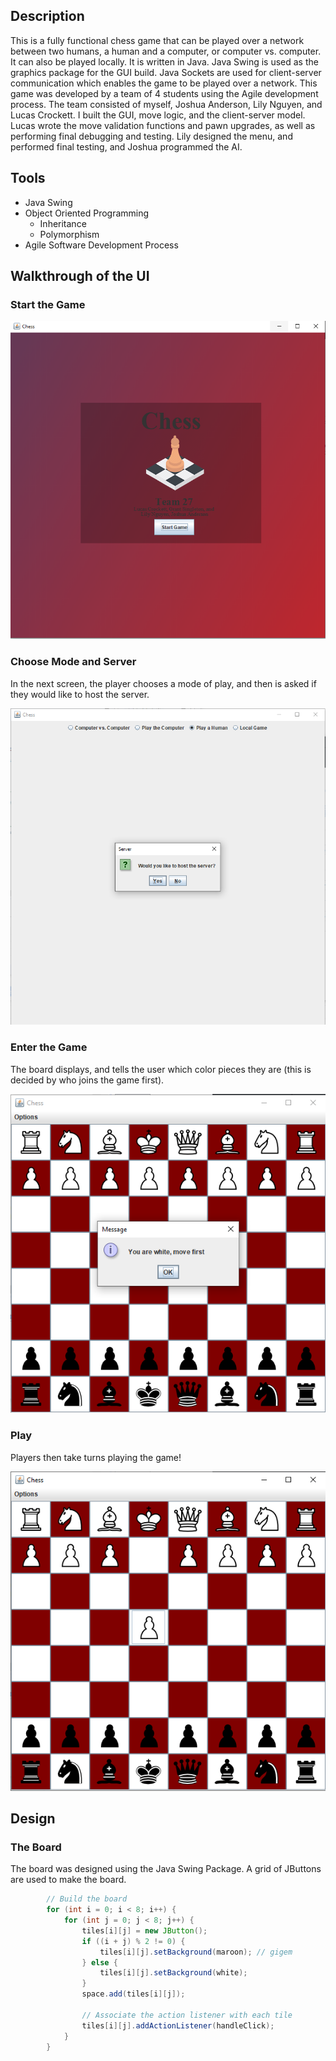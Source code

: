 ## Description
This is a fully functional chess game that can be played over a network between two humans, a human and a computer, or computer vs. computer. It can also be played locally. It is written in Java. Java Swing is used as the graphics package for the GUI build. Java Sockets are used for client-server communication which enables the game to be played over a network. This game was developed by a team of 4 students using the Agile development process. The team consisted of myself, Joshua Anderson, Lily Nguyen, and Lucas Crockett. I built the GUI, move logic, and the client-server model. Lucas wrote the move validation functions and pawn upgrades, as well as performing final debugging and testing. Lily designed the menu, and performed final testing, and Joshua programmed the AI.

## Tools
* Java Swing 
* Object Oriented Programming 
  * Inheritance
  * Polymorphism
* Agile Software Development Process

## Walkthrough of the UI

### Start the Game 

![start](./pages-images/main.PNG)

### Choose Mode and Server

In the next screen, the player chooses a mode of play, and then is asked if they would like to host the server.

![server-select](./pages-images/server-select.PNG)

### Enter the Game

The board displays, and tells the user which color pieces they are (this is decided by who joins the game first).

![board](./pages-images/board.PNG)

### Play
 
Players then take turns playing the game!

![board-2](./pages-images/board-2.PNG)

## Design

### The Board

The board was designed using the Java Swing Package. A grid of JButtons are used to make the board. 

```java
		// Build the board
		for (int i = 0; i < 8; i++) {
			for (int j = 0; j < 8; j++) {
				tiles[i][j] = new JButton();
				if ((i + j) % 2 != 0) {
					tiles[i][j].setBackground(maroon); // gigem
				} else {
					tiles[i][j].setBackground(white);
				}
				space.add(tiles[i][j]);

				// Associate the action listener with each tile
				tiles[i][j].addActionListener(handleClick);
			}
		}
```
